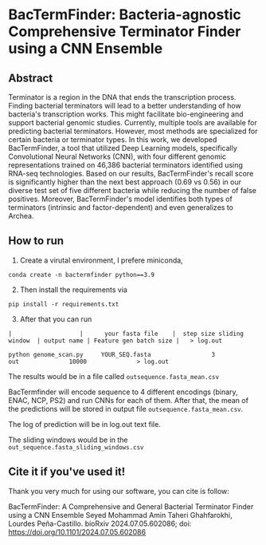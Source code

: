 # BacTermFinder: Bacteria-agnostic Comprehensive Terminator Finder using a CNN Ensemble

## Abstract 
Terminator is a region in the DNA that ends the transcription process. Finding bacterial terminators will lead to a better understanding of how bacteria's transcription works. This might facilitate bio-engineering and support bacterial genomic studies. Currently, multiple tools are available for predicting bacterial terminators. However, most methods are specialized for certain bacteria or terminator types. In this work, we developed BacTermFinder, a tool that utilized Deep Learning models, specifically Convolutional Neural Networks (CNN), with four different genomic representations trained on 46,386 bacterial terminators identified using RNA-seq technologies. Based on our results, BacTermFinder's recall score is significantly higher than the next best approach (0.69 vs 0.56) in our diverse test set of five different bacteria while reducing the number of false positives. Moreover, BacTermFinder's model identifies both types of terminators (intrinsic and factor-dependent) and even generalizes to Archea. 

## How to run 
1. Create a virutal environment, I prefere miniconda,

`conda create -n bactermfinder python==3.9`

2. Then install the requirements via 

`pip install -r requirements.txt`

3. After that you can run 

`|        	         |      your fasta file    |  step size sliding window  | output name | Feature gen batch size |   > log.out`

`python genome_scan.py     YOUR_SEQ.fasta                 3 		                  out              10000              > log.out`

The results would be in a file called `outsequence.fasta_mean.csv`

BacTermfinder will encode sequence to 4 different encodings (binary, ENAC, NCP, PS2) and run CNNs for each of them. After that, the mean of the predictions will be stored in output file  `outsequence.fasta_mean.csv`.

The log of prediction will be in log.out text file. 

The sliding windows would be in the `out_sequence.fasta_sliding_windows.csv`

## Cite it if you've used it!
Thank you very much for using our software, you can cite is follow: 

BacTermFinder: A Comprehensive and General Bacterial Terminator Finder using a CNN Ensemble Seyed Mohammad Amin Taheri Ghahfarokhi, Lourdes Peña-Castillo. bioRxiv 2024.07.05.602086; doi: https://doi.org/10.1101/2024.07.05.602086 
